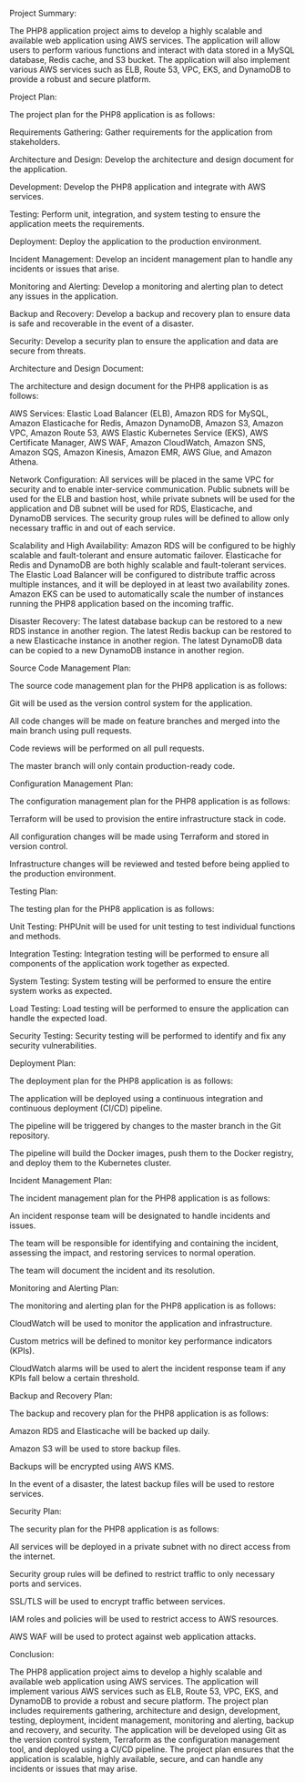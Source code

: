 Project Summary:

The PHP8 application project aims to develop a highly scalable and available web application using AWS services. The application will allow users to perform various functions and interact with data stored in a MySQL database, Redis cache, and S3 bucket. The application will also implement various AWS services such as ELB, Route 53, VPC, EKS, and DynamoDB to provide a robust and secure platform.

Project Plan:

The project plan for the PHP8 application is as follows:

Requirements Gathering: Gather requirements for the application from stakeholders.

Architecture and Design: Develop the architecture and design document for the application.

Development: Develop the PHP8 application and integrate with AWS services.

Testing: Perform unit, integration, and system testing to ensure the application meets the requirements.

Deployment: Deploy the application to the production environment.

Incident Management: Develop an incident management plan to handle any incidents or issues that arise.

Monitoring and Alerting: Develop a monitoring and alerting plan to detect any issues in the application.

Backup and Recovery: Develop a backup and recovery plan to ensure data is safe and recoverable in the event of a disaster.

Security: Develop a security plan to ensure the application and data are secure from threats.

Architecture and Design Document:

The architecture and design document for the PHP8 application is as follows:

AWS Services: Elastic Load Balancer (ELB), Amazon RDS for MySQL, Amazon Elasticache for Redis, Amazon DynamoDB, Amazon S3, Amazon VPC, Amazon Route 53, AWS Elastic Kubernetes Service (EKS), AWS Certificate Manager, AWS WAF, Amazon CloudWatch, Amazon SNS, Amazon SQS, Amazon Kinesis, Amazon EMR, AWS Glue, and Amazon Athena.

Network Configuration: All services will be placed in the same VPC for security and to enable inter-service communication. Public subnets will be used for the ELB and bastion host, while private subnets will be used for the application and DB subnet will be used for RDS, Elasticache, and DynamoDB services. The security group rules will be defined to allow only necessary traffic in and out of each service.

Scalability and High Availability: Amazon RDS will be configured to be highly scalable and fault-tolerant and ensure automatic failover. Elasticache for Redis and DynamoDB are both highly scalable and fault-tolerant services. The Elastic Load Balancer will be configured to distribute traffic across multiple instances, and it will be deployed in at least two availability zones. Amazon EKS can be used to automatically scale the number of instances running the PHP8 application based on the incoming traffic.

Disaster Recovery: The latest database backup can be restored to a new RDS instance in another region. The latest Redis backup can be restored to a new Elasticache instance in another region. The latest DynamoDB data can be copied to a new DynamoDB instance in another region.

Source Code Management Plan:

The source code management plan for the PHP8 application is as follows:

Git will be used as the version control system for the application.

All code changes will be made on feature branches and merged into the main branch using pull requests.

Code reviews will be performed on all pull requests.

The master branch will only contain production-ready code.

Configuration Management Plan:

The configuration management plan for the PHP8 application is as follows:

Terraform will be used to provision the entire infrastructure stack in code.

All configuration changes will be made using Terraform and stored in version control.

Infrastructure changes will be reviewed and tested before being applied to the production environment.

Testing Plan:

The testing plan for the PHP8 application is as follows:

Unit Testing: PHPUnit will be used for unit testing to test individual functions and methods.

Integration Testing: Integration testing will be performed to ensure all components of the application work together as expected.

System Testing: System testing will be performed to ensure the entire system works as expected.

Load Testing: Load testing will be performed to ensure the application can handle the expected load.

Security Testing: Security testing will be performed to identify and fix any security vulnerabilities.

Deployment Plan:

The deployment plan for the PHP8 application is as follows:

The application will be deployed using a continuous integration and continuous deployment (CI/CD) pipeline.

The pipeline will be triggered by changes to the master branch in the Git repository.

The pipeline will build the Docker images, push them to the Docker registry, and deploy them to the Kubernetes cluster.

Incident Management Plan:

The incident management plan for the PHP8 application is as follows:

An incident response team will be designated to handle incidents and issues.

The team will be responsible for identifying and containing the incident, assessing the impact, and restoring services to normal operation.

The team will document the incident and its resolution.

Monitoring and Alerting Plan:

The monitoring and alerting plan for the PHP8 application is as follows:

CloudWatch will be used to monitor the application and infrastructure.

Custom metrics will be defined to monitor key performance indicators (KPIs).

CloudWatch alarms will be used to alert the incident response team if any KPIs fall below a certain threshold.

Backup and Recovery Plan:

The backup and recovery plan for the PHP8 application is as follows:

Amazon RDS and Elasticache will be backed up daily.

Amazon S3 will be used to store backup files.

Backups will be encrypted using AWS KMS.

In the event of a disaster, the latest backup files will be used to restore services.

Security Plan:

The security plan for the PHP8 application is as follows:

All services will be deployed in a private subnet with no direct access from the internet.

Security group rules will be defined to restrict traffic to only necessary ports and services.

SSL/TLS will be used to encrypt traffic between services.

IAM roles and policies will be used to restrict access to AWS resources.

AWS WAF will be used to protect against web application attacks.

Conclusion:

The PHP8 application project aims to develop a highly scalable and available web application using AWS services. The application will implement various AWS services such as ELB, Route 53, VPC, EKS, and DynamoDB to provide a robust and secure platform. The project plan includes requirements gathering, architecture and design, development, testing, deployment, incident management, monitoring and alerting, backup and recovery, and security. The application will be developed using Git as the version control system, Terraform as the configuration management tool, and deployed using a CI/CD pipeline. The project plan ensures that the application is scalable, highly available, secure, and can handle any incidents or issues that may arise.